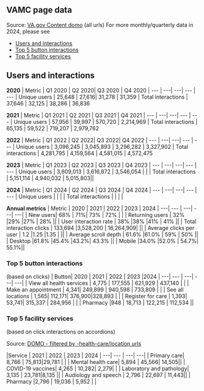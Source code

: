 ## VAMC page data
Source: [VA.gov Content domo](https://va-gov.domo.com/page/426422632) (all urls)
For more monthly/quarterly data in 2024, please see 

- [Users and interactions](#users-and-interactions)
- [Top 5 button interactions](#top-5-button-interactions)
- [Top 5 facility services](#top-5-facility-services)

## Users and interactions
**2020**
| Metric | Q1 2020 | Q2	2020|  Q3 2020 | Q4 2020
| --- | ---| ---|  --- | ---
| Unique users	| 25,648	| 27,616| 	31,278 |	31,359
| Total interactions	| 37,646	| 32,125	| 38,286	| 36,836

**2021**
| 	Metric	| 	Q1 2021 	|	Q2 2021	| 	Q3 2021	| 	Q4 2021
| --- | ---| ---|  --- | ---
| 	Unique users	| 	57,956	|	39,997	| 	570,720	| 	2,214,969
| 	Total interactions	| 	65,135	|	59,522	| 	719,207	| 	2,979,762

**2022**
| 	Metric	| 	Q1 2022 	|	Q2 2022| 	Q3 2022| 	Q4 2022
| --- | ---| ---|  --- | ---
| 	Unique users	| 	3,096,245	|	3,045,893	| 	3,296,282	| 	3,327,902
| 	Total interactions	| 	4,281,795	|	4,159,564	| 	4,581,015	| 	4,572,475

**2023**
| 	Metric	| 	Q1 2023	| 	Q2 2023	| 	Q3 2023 | Q4 2023
| --- | ---| ---|  --- | ---
| 	Unique users	| 	3,609,013	| 	3,616,872	| 	3,546,054 | |
| 	Total interactions	| 	5,151,114	| 	4,940,032	| 	5,015,803||

**2024**
| 	Metric	| 	Q1 2024	| 	Q2 2024	| 	Q3 2024 | Q4 2024
| --- | ---| ---|  --- | ---
| 	Unique users	| | | 
| 	Total interactions	| | | |	

**Annual metrics**
| Metric | 2020 | 2021 | 2022 | 2023 | 2024
| ---| --- | ---| ---| ---| 
| New users| 68% | 71%| 73% | 72% | |
| Returning users | 32% |29% |27% | 28% ||
| User interaction rate | 38% |38%  |41% | 41% ||
| Total interaction clicks | 133,694 |3,528,200 | 16,264,909|  ||
| Average clicks per user | 1.2 |1.25 |1.35 | ||
| Average scroll depth | 61.6% |61.0% | 59% | 50% ||
| Desktop |61.8% |45.4% |43.2%| 43.3% ||
| Mobile |34.0% |52.0% | 54.7%| 55.1%||

### Top 5 button interactions 
(based on clicks)
| Button|  2020 | 2021 | 2022 | 2023 |2024
| ---| --- | ---| ---| ---|
| View all health services | 4,775 | 177,555 | 621,929 | 437,140 | |
| Make an appointment | 4,341| 249,899 | 940,598 | 733,809 | |
| See all locations | 1,565| 112,171|  376,900|328,893 | |
| Register for care | 1,393| 53,741| 315,337 | 284,956 | |
| Pharmacy |948 | 18,713 | 122,215 | 112,534 ||

### Top 5 facility services 
(based on click interactions on accordions)

Source: [DOMO - filtered by -health-care/location urls](https://va-gov.domo.com/page/426422632)

|Service | 2021 | 2022 | 2023 | 2024
| ---| --- | ---| ---| 
| Primary care| 8,766 | 75,813|29,781 | |
| Mental health care| 5,894 | 45,566| 14,505||
| COVID-19 vaccines| 4,265 | 10,282| 2,279| |
| Laboratory and pathology| 3,135 | 23,781|8,135 ||
| Audiology and speech | 2,796 | 22,697 | 11,443||
| Pharmacy |2,796 | 19,036 | 5,952 | |



